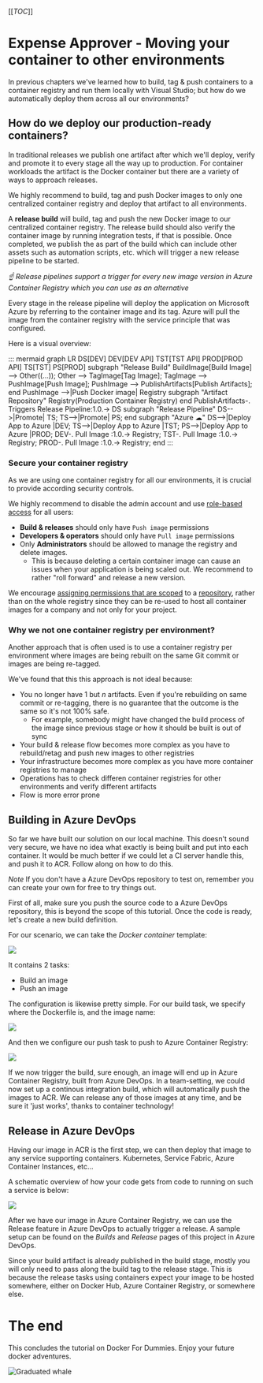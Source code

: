 [[_TOC_]]

# Expense Approver - Moving your container to other environments
In previous chapters we've learned how to build, tag & push containers to a container registry and run them locally with Visual Studio; but how do we automatically deploy them across all our environments?

## How do we deploy our production-ready containers?

In traditional releases we publish one artifact after which we'll deploy, verify and promote it to every stage all the way up to production. For container workloads the artifact is the Docker container but there are a variety of ways to approach releases.

We highly recommend to build, tag and push Docker images to only one centralized container registry and deploy that artifact to all environments.

A **release build** will build, tag and push the new Docker image to our centralized container registry. The release build should also verify the container image by running integration tests, if that is possible. Once completed, we publish the as part of the build which can include other assets such as automation scripts, etc. which will trigger a new release pipeline to be started.

*:point_up: Release pipelines support a trigger for every new image version in Azure Container Registry which you can use as an alternative*

Every stage in the release pipeline will deploy the application on Microsoft Azure by referring to the container image and its tag. Azure will pull the image from the container registry with the service principle that was configured.

Here is a visual overview:

::: mermaid
graph LR
    DS[DEV]
    DEV[DEV API]
    TST[TST API]
    PROD[PROD API]
    TS[TST]
    PS[PROD]
    subgraph "Release Build"
    BuildImage[Build Image] --> Other((...));
    Other --> TagImage[Tag Image];
    TagImage --> PushImage[Push Image];
    PushImage --> PublishArtifacts[Publish Artifacts];
    end
    PushImage -->|Push Docker image| Registry
    subgraph "Artifact Repository"
    Registry(Production Container Registry)
    end
    PublishArtifacts-. Triggers Release Pipeline:1.0.-> DS
    subgraph "Release Pipeline"
    DS-->|Promote| TS;
    TS-->|Promote| PS;
    end
    subgraph "Azure ☁"
    DS-->|Deploy App to Azure |DEV;
    TS-->|Deploy App to Azure |TST;
    PS-->|Deploy App to Azure |PROD;
    DEV-. Pull Image :1.0.-> Registry;
    TST-. Pull Image :1.0.-> Registry;
    PROD-. Pull Image :1.0.-> Registry;
    end
:::

### Secure your container registry

As we are using one container registry for all our environments, it is crucial to provide according security controls.

We highly recommend to disable the admin account and use [role-based access](https://docs.microsoft.com/en-us/azure/container-registry/container-registry-roles) for all users:

- **Build & releases** should only have `Push image` permissions
- **Developers & operators** should only have `Pull image` permissions
- Only **Administrators** should be allowed to manage the registry and delete images.
    - This is because deleting a certain container image can cause an issues when your application is being scaled out. We recommend to rather "roll forward" and release a new version.

We encourage [assigning permissions that are scoped](https://docs.microsoft.com/en-us/azure/container-registry/container-registry-repository-scoped-permissions) to a [repository](https://docs.microsoft.com/en-us/azure/container-registry/container-registry-concepts), rather than on the whole registry since they can be re-used to host all container images for a company and not only for your project.

### Why we not one container registry per environment?

Another approach that is often used is to use a container registry per environment where images are being rebuilt on the same Git commit or images are being re-tagged.

We've found that this this approach is not ideal because:

- You no longer have 1 but *n* artifacts. Even if you're rebuilding on same commit or re-tagging, there is no guarantee that the outcome is the same so it's not 100% safe.
    - For example, somebody might have changed the build process of the image since previous stage or how it should be built is out of sync
- Your build & release flow becomes more complex as you have to rebuild/retag and push new images to other registries
- Your infrastructure becomes more complex as you have more container registries to manage
- Operations has to check differen container registries for other environments and verify different artifacts
- Flow is more error prone

## Building in Azure DevOps
So far we have built our solution on our local machine. This doesn't sound very secure, we have no idea what exactly is being built and put into each container. It would be much better if we could let a CI server handle this, and push it to ACR. Follow along on how to do this.

*Note*
If you don't have a Azure DevOps repository to test on, remember you can create your own for free to try things out.

First of all, make sure you push the source code to a Azure DevOps repository, this is beyond the scope of this tutorial. Once the code is ready, let's create a new build definition.

For our scenario, we can take the *Docker container* template:

![](.media/azure-devops1.png)

It contains 2 tasks:
- Build an image
- Push an image

The configuration is likewise pretty simple. For our build task, we specify where the Dockerfile is, and the image name:

![](.media/azure-devops2.png)

And then we configure our push task to push to Azure Container Registry:

![](.media/azure-devops3.png)

If we now trigger the build, sure enough, an image will end up in Azure Container Registry, built from Azure DevOps. In a team-setting, we could now set up a continous integration build, which will automatically push the images to ACR. 
We can release any of those images at any time, and be sure it 'just works', thanks to container technology!

## Release in Azure DevOps
Having our image in ACR is the first step, we can then deploy that image to any service supporting containers. Kubernetes, Service Fabric, Azure Container Instances, etc...

A schematic overview of how your code gets from code to running on such a service is below:

![](.media/deployment.png)

After we have our image in Azure Container Registry, we can use the Release feature in Azure DevOps to actually trigger a release. A sample setup can be found on the _Builds_ and _Release_ pages of this project in Azure DevOps.

Since your build artifact is already published in the build stage, mostly you will only need to pass along the build tag to the release stage. This is because the release tasks using containers expect your image to be hosted somewhere, either on Docker Hub, Azure Container Registry, or somewhere else.

# The end
This concludes the tutorial on Docker For Dummies. Enjoy your future docker adventures.

![Graduated whale](.media/the-end.png)